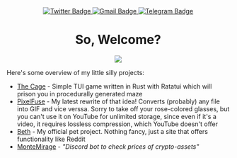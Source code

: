 <div id="header" align="center">
  <div id="badges" align="center">
    <a href="https://twitter.com/__TheTS__">
      <img src="https://img.shields.io/badge/Twitter-blue?style=for-the-badge&logo=twitter" alt="Twitter Badge"/>
    </a>
    <a href="mailto:romantovt31@gmail.com">
      <img src="https://img.shields.io/badge/Gmail-red?style=for-the-badge&logo=gmail" alt="Gmail Badge"/>
    </a>
    <a href="https://t.me/thets_labs">
      <img src="https://img.shields.io/badge/Telegram-blue?style=for-the-badge&logo=telegram" alt="Telegram Badge"/>
    </a>
  </div>
  
  <h1>
    So, Welcome?
  </h1>
</div>
<div align="center">
  <img src="https://lh3.googleusercontent.com/pw/AL9nZEXLqkwSmbgfL-yqTQKFlTO9N8PN5_KkXGIWXLUi_dLLLG-015nVYH0VE_-MTn-IUfPDde6jLlnHg8wAvdrViidPCbx69OQTCXB6VC8ajKvgQuqu-pqn0MA8EIbH0vXqdluH5im9yN8dDN0PatlDahgSuA=w660-h364-no?authuser=0"/>
</div>

Here's some overview of my little silly projects:
- [The Cage](https://github.com/TheTS-labs/the-cage) - Simple TUI game written in Rust with Ratatui which will prison you in procedurally generated maze
- [PixelFuse](https://github.com/TheTS-labs/pixel_fuse) - My latest rewrite of that idea! Converts (probably) any file into GIF and vice verssa. Sorry to take off your rose-colored glasses, but you can't use it on YouTube for unlimited storage, since even if it's a video, it requires lossless compression, which YouTube doesn't offer
- [Beth](https://github.com/TheTS-labs/Beth) - My official pet project. Nothing fancy, just a site that offers functionality like Reddit
- [MonteMirage](https://github.com/TheTS-labs/MonteMirage) - _"Discord bot to check prices of crypto-assets"_
